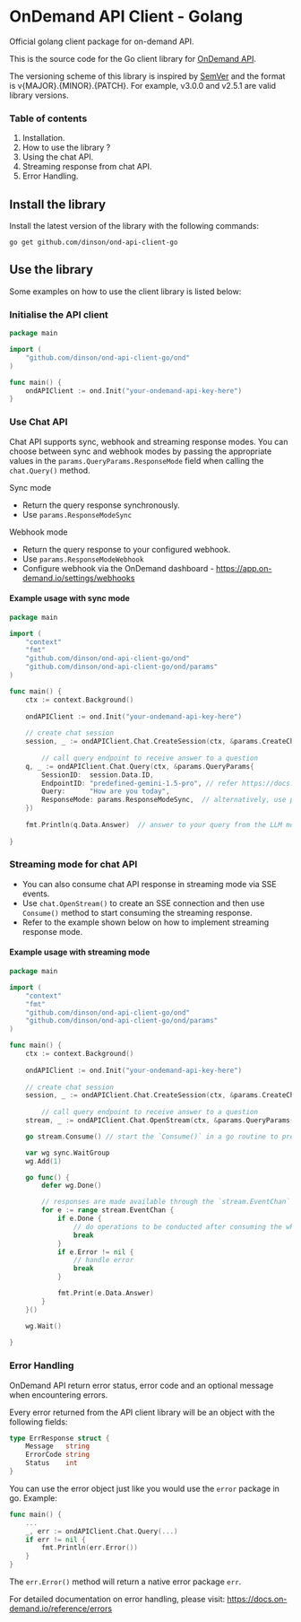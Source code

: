 # OnDemand API Client - Golang
Official golang client package for on-demand API.

This is the source code for the Go client library for <a href="https://docs.on-demand.io/reference/intro-to-ondemand-api" target="_blank">OnDemand API</a>.

The versioning scheme of this library is inspired by <a href="https://semver.org/" target="_blank">SemVer</a> and the format is v{MAJOR}.{MINOR}.{PATCH}. For example, v3.0.0 and v2.5.1 are valid library versions.

### Table of contents

1. Installation.
2. How to use the library ?
3. Using the chat API.
4. Streaming response from chat API.
5. Error Handling.

## Install the library
Install the latest version of the library with the following commands:

`go get github.com/dinson/ond-api-client-go`

## Use the library

Some examples on how to use the client library is listed below:

### Initialise the API client

```go
package main

import (
    "github.com/dinson/ond-api-client-go/ond"
)

func main() {
	ondAPIClient := ond.Init("your-ondemand-api-key-here")
}
```

### Use Chat API

Chat API supports sync, webhook and streaming response modes. You can choose between sync and webhook modes by passing the appropriate values in the `params.QueryParams.ResponseMode` field when calling the `chat.Query()` method.

Sync mode 
 - Return the query response synchronously.
 - Use `params.ResponseModeSync`

Webhook mode 
- Return the query response to your configured webhook.
- Use `params.ResponseModeWebhook`
- Configure webhook via the OnDemand dashboard - https://app.on-demand.io/settings/webhooks

#### Example usage with sync mode
```go
package main

import (
	"context"
	"fmt"
	"github.com/dinson/ond-api-client-go/ond"
	"github.com/dinson/ond-api-client-go/ond/params"
)

func main() {
	ctx := context.Background()
	
	ondAPIClient := ond.Init("your-ondemand-api-key-here")
    
	// create chat session
	session, _ := ondAPIClient.Chat.CreateSession(ctx, &params.CreateChatSessionParams{...})
	
        // call query endpoint to receive answer to a question
	q, _ := ondAPIClient.Chat.Query(ctx, &params.QueryParams{
		SessionID:  session.Data.ID,
		EndpointID: "predefined-gemini-1.5-pro", // refer https://docs.on-demand.io/docs/fulfillment-models#predefined-models
		Query:      "How are you today",
		ResponseMode: params.ResponseModeSync,  // alternatively, use params.ResponseModeWebhook
	})
    
	fmt.Println(q.Data.Answer)  // answer to your query from the LLM model
	
}
```

### Streaming mode for chat API
- You can also consume chat API response in streaming mode via SSE events.
- Use `chat.OpenStream()` to create an SSE connection and then use `Consume()` method to start consuming the streaming response.
- Refer to the example shown below on how to implement streaming response mode.

#### Example usage with streaming mode
```go
package main

import (
	"context"
	"fmt"
	"github.com/dinson/ond-api-client-go/ond"
	"github.com/dinson/ond-api-client-go/ond/params"
)

func main() {
	ctx := context.Background()
	
	ondAPIClient := ond.Init("your-ondemand-api-key-here")
    
	// create chat session
	session, _ := ondAPIClient.Chat.CreateSession(ctx, &params.CreateChatSessionParams{...})
	
        // call query endpoint to receive answer to a question
	stream, _ := ondAPIClient.Chat.OpenStream(ctx, &params.QueryParams{...})

	go stream.Consume() // start the `Consume()` in a go routine to prevent blocking

	var wg sync.WaitGroup
	wg.Add(1)

	go func() {
		defer wg.Done()

		// responses are made available through the `stream.EventChan` channel
		for e := range stream.EventChan {
			if e.Done {
				// do operations to be conducted after consuming the whole response
				break
			}
			if e.Error != nil {
				// handle error
				break
			}

			fmt.Print(e.Data.Answer)
		}
	}()

	wg.Wait()
	
}
```

### Error Handling
OnDemand API return error status, error code and an optional message when encountering errors.

Every error returned from the API client library will be an object with the following fields:
```go
type ErrResponse struct {
    Message   string 
    ErrorCode string 
    Status    int
}
```

You can use the error object just like you would use the `error` package in go.
Example:
```go
func main() {
	...
	_, err := ondAPIClient.Chat.Query(...)
	if err != nil {
	    fmt.Println(err.Error())	
    }
}
```
The `err.Error()` method will return a native error package `err`.

For detailed documentation on error handling, please visit: https://docs.on-demand.io/reference/errors
